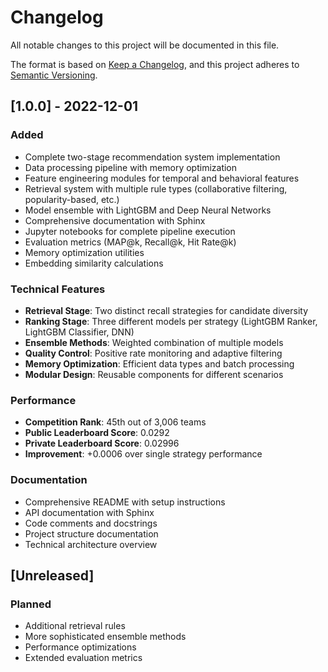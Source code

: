 # Changelog

All notable changes to this project will be documented in this file.

The format is based on [Keep a Changelog](https://keepachangelog.com/en/1.0.0/),
and this project adheres to [Semantic Versioning](https://semver.org/spec/v2.0.0.html).

## [1.0.0] - 2022-12-01

### Added
- Complete two-stage recommendation system implementation
- Data processing pipeline with memory optimization
- Feature engineering modules for temporal and behavioral features
- Retrieval system with multiple rule types (collaborative filtering, popularity-based, etc.)
- Model ensemble with LightGBM and Deep Neural Networks
- Comprehensive documentation with Sphinx
- Jupyter notebooks for complete pipeline execution
- Evaluation metrics (MAP@k, Recall@k, Hit Rate@k)
- Memory optimization utilities
- Embedding similarity calculations

### Technical Features
- **Retrieval Stage**: Two distinct recall strategies for candidate diversity
- **Ranking Stage**: Three different models per strategy (LightGBM Ranker, LightGBM Classifier, DNN)
- **Ensemble Methods**: Weighted combination of multiple models
- **Quality Control**: Positive rate monitoring and adaptive filtering
- **Memory Optimization**: Efficient data types and batch processing
- **Modular Design**: Reusable components for different scenarios

### Performance
- **Competition Rank**: 45th out of 3,006 teams
- **Public Leaderboard Score**: 0.0292
- **Private Leaderboard Score**: 0.02996
- **Improvement**: +0.0006 over single strategy performance

### Documentation
- Comprehensive README with setup instructions
- API documentation with Sphinx
- Code comments and docstrings
- Project structure documentation
- Technical architecture overview

## [Unreleased]

### Planned
- Additional retrieval rules
- More sophisticated ensemble methods
- Performance optimizations
- Extended evaluation metrics 